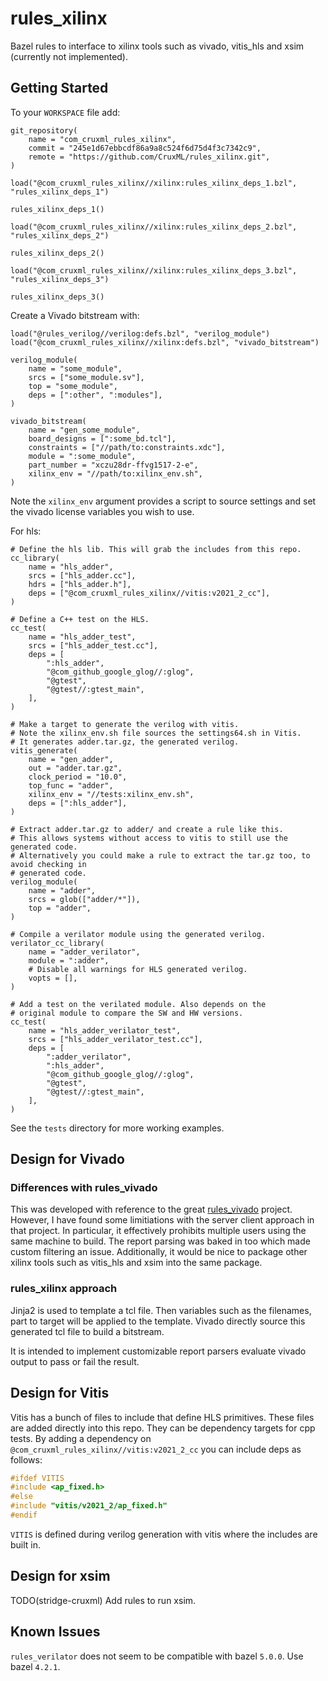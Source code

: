 # rules_xilinx

Bazel rules to interface to xilinx tools such as vivado, vitis_hls and xsim (currently not implemented).

## Getting Started

To your `WORKSPACE` file add:
```bzl
git_repository(
    name = "com_cruxml_rules_xilinx",
    commit = "245e1d67ebbcdf86a9a8c524f6d75d4f3c7342c9",
    remote = "https://github.com/CruxML/rules_xilinx.git",
)

load("@com_cruxml_rules_xilinx//xilinx:rules_xilinx_deps_1.bzl", "rules_xilinx_deps_1")

rules_xilinx_deps_1()

load("@com_cruxml_rules_xilinx//xilinx:rules_xilinx_deps_2.bzl", "rules_xilinx_deps_2")

rules_xilinx_deps_2()

load("@com_cruxml_rules_xilinx//xilinx:rules_xilinx_deps_3.bzl", "rules_xilinx_deps_3")

rules_xilinx_deps_3()
```

Create a Vivado bitstream with:
```bzl
load("@rules_verilog//verilog:defs.bzl", "verilog_module")
load("@com_cruxml_rules_xilinx//xilinx:defs.bzl", "vivado_bitstream")

verilog_module(
    name = "some_module",
    srcs = ["some_module.sv"],
    top = "some_module",
    deps = [":other", ":modules"],
)

vivado_bitstream(
    name = "gen_some_module",
    board_designs = [":some_bd.tcl"],
    constraints = ["//path/to:constraints.xdc"],
    module = ":some_module",
    part_number = "xczu28dr-ffvg1517-2-e",
    xilinx_env = "//path/to:xilinx_env.sh",
)
```

Note the `xilinx_env` argument provides a script to source settings and set the vivado license variables you wish to use.

For hls:

```bzl
# Define the hls lib. This will grab the includes from this repo.
cc_library(
    name = "hls_adder",
    srcs = ["hls_adder.cc"],
    hdrs = ["hls_adder.h"],
    deps = ["@com_cruxml_rules_xilinx//vitis:v2021_2_cc"],
)

# Define a C++ test on the HLS.
cc_test(
    name = "hls_adder_test",
    srcs = ["hls_adder_test.cc"],
    deps = [
        ":hls_adder",
        "@com_github_google_glog//:glog",
        "@gtest",
        "@gtest//:gtest_main",
    ],
)

# Make a target to generate the verilog with vitis.
# Note the xilinx_env.sh file sources the settings64.sh in Vitis.
# It generates adder.tar.gz, the generated verilog.
vitis_generate(
    name = "gen_adder",
    out = "adder.tar.gz",
    clock_period = "10.0",
    top_func = "adder",
    xilinx_env = "//tests:xilinx_env.sh",
    deps = [":hls_adder"],
)

# Extract adder.tar.gz to adder/ and create a rule like this.
# This allows systems without access to vitis to still use the generated code.
# Alternatively you could make a rule to extract the tar.gz too, to avoid checking in
# generated code.
verilog_module(
    name = "adder",
    srcs = glob(["adder/*"]),
    top = "adder",
)

# Compile a verilator module using the generated verilog.
verilator_cc_library(
    name = "adder_verilator",
    module = ":adder",
    # Disable all warnings for HLS generated verilog.
    vopts = [],
)

# Add a test on the verilated module. Also depends on the
# original module to compare the SW and HW versions.
cc_test(
    name = "hls_adder_verilator_test",
    srcs = ["hls_adder_verilator_test.cc"],
    deps = [
        ":adder_verilator",
        ":hls_adder",
        "@com_github_google_glog//:glog",
        "@gtest",
        "@gtest//:gtest_main",
    ],
)
```


See the `tests` directory for more working examples.

## Design for Vivado

### Differences with rules_vivado

This was developed with reference to the great [rules_vivado](https://github.com/agoessling/rules_vivado) project.
However, I have found some limitiations with the server client approach in that project.
In particular, it effectively prohibits multiple users using the same machine to build.
The report parsing was baked in too which made custom filtering an issue.
Additionally, it would be nice to package other xilinx tools such as vitis_hls and xsim into the same package.

### rules_xilinx approach

Jinja2 is used to template a tcl file. Then variables such as the filenames, part to target will be applied to the template.
Vivado directly source this generated tcl file to build a bitstream.

It is intended to implement customizable report parsers evaluate vivado output to pass or fail the result.

## Design for Vitis

Vitis has a bunch of files to include that define HLS primitives. These files are added directly into this repo.
They can be dependency targets for cpp tests. By adding a dependency on `@com_cruxml_rules_xilinx//vitis:v2021_2_cc` you can
include deps as follows:

```cpp
#ifdef VITIS
#include <ap_fixed.h>
#else
#include "vitis/v2021_2/ap_fixed.h"
#endif
```

`VITIS` is defined during verilog generation with vitis where the includes are built in.

## Design for xsim

TODO(stridge-cruxml) Add rules to run xsim.

## Known Issues

`rules_verilator` does not seem to be compatible with bazel `5.0.0`. Use bazel `4.2.1`.
